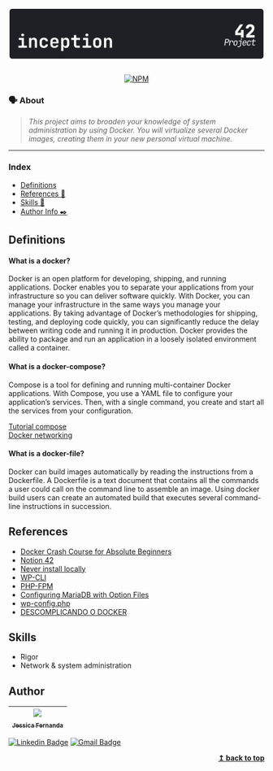 <h1 align="center">
	<img alt="badge cpp" src="./img/inception_dark.svg" />
 </h1>

 <div align="center">

[![NPM](https://img.shields.io/npm/l/react)](https://github.com/nandajfa/inception/blob/main/LICENSE)

 </div>

### 🗣️ About

> _This project aims to broaden your knowledge of system administration by using Docker.
You will virtualize several Docker images, creating them in your new personal virtual
machine._

---

### Index

- [Definitions](#definitions)
- [References 📌](#references)
- [Skills 📄](#skills)
- [Author Info ✒️](#author)

## Definitions

####  What is a docker?

Docker is an open platform for developing, shipping, and running applications. Docker enables you to separate your applications from your infrastructure so you can deliver software quickly. With Docker, you can manage your infrastructure in the same ways you manage your applications. By taking advantage of Docker’s methodologies for shipping, testing, and deploying code quickly, you can significantly reduce the delay between writing code and running it in production. Docker provides the ability to package and run an application in a loosely isolated environment called a container.

#### What is a docker-compose?

Compose is a tool for defining and running multi-container Docker applications. With Compose, you use a YAML file to configure your application’s services. Then, with a single command, you create and start all the services from your configuration.

[Tutorial compose](https://www.educative.io/blog/docker-compose-tutorial) <br>
[Docker networking](https://www.aquasec.com/cloud-native-academy/docker-container/docker-networking/)

#### What is a docker-file?

Docker can build images automatically by reading the instructions from a Dockerfile. A Dockerfile is a text document that contains all the commands a user could call on the command line to assemble an image. Using docker build users can create an automated build that executes several command-line instructions in succession.

## References

- [Docker Crash Course for Absolute Beginners](https://www.youtube.com/watch?v=pg19Z8LL06w)
- [Notion 42](https://www.notion.so/lalex-ku/Inception-d74c98cb5fcb4aaf91c19dac01a7310e)
- [Never install locally](https://www.youtube.com/watch?v=J0NuOlA2xDc&t=340s)
- [WP-CLI](https://king.host/wiki/artigo/instalar-wordpress-wpcli/)
- [PHP-FPM](https://www.node35.com/how-to-install-multiphp-fpm-php-7-4-php-8-0-php-8-1-on-debian-11-bullseye/)
- [Configuring MariaDB with Option Files](https://mariadb.com/kb/en/configuring-mariadb-with-option-files/#option-prefixes)
- [wp-config.php](https://codex.wordpress.org/pt-br:Editando_wp-config.php)
- [DESCOMPLICANDO O DOCKER](https://www.youtube.com/watch?v=Wm99C_f7Kxw&list=PLf-O3X2-mxDn1VpyU2q3fuI6YYeIWp5rR)

## Skills

- Rigor
- Network & system administration

## Author

| [<img src="https://avatars.githubusercontent.com/u/80687429?v=4" width=115><br><sub>Jessica Fernanda</sub>](https://github.com/nandajfa) |
| :--------------------------------------------------------------------------------------------------------------------------------------: |

[![Linkedin Badge](<https://img.shields.io/badge/-Jessica-blue?style=flat-square&logo=Linkedin&logoColor=white&link=https://[https://www.linkedin.com/in/jessica-fernanda-programadora/](https://www.linkedin.com/in/jessica-fernanda-programadora/)>)](https://www.linkedin.com/in/jessica-fernanda-programadora/)
[![Gmail Badge](https://img.shields.io/badge/-nanda.jfa@gmail.com-c14438?style=flat-square&logo=Gmail&logoColor=white&link=mailto:nanda.jfa@gmail.com)](mailto:nanda.jfa@gmail.com)

</div>
<div align="right">
  <b><a href="#index">↥ back to top</a></b>
</div>
</br>
